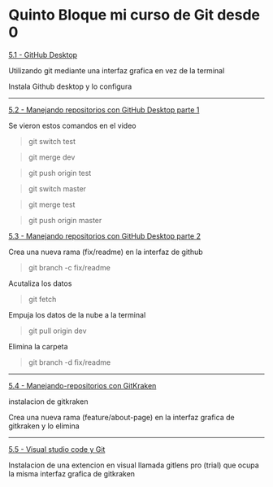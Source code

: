 # Quinto Bloque mi curso de Git desde 0

[5.1 - GitHub Desktop](https://app.ed.team/cursos/git/05/01)

Utilizando git mediante una interfaz grafica en vez de la terminal

Instala Github desktop y lo configura

---
[5.2 - Manejando repositorios con GitHub Desktop parte 1](https://app.ed.team/cursos/git/05/02)

Se vieron estos comandos en el video 
>git switch test

>git merge dev

>git push origin test

>git switch master

>git merge test

>git push origin master

[5.3 - Manejando repositorios con GitHub Desktop parte 2](https://app.ed.team/cursos/git/05/03)

Crea una nueva rama (fix/readme) en la interfaz de github
>git branch -c fix/readme

Acutaliza los datos
>git fetch

Empuja los datos de la nube a la terminal
>git pull origin dev

Elimina la carpeta
>git branch -d fix/readme

---
[5.4 - Manejando-repositorios con GitKraken](https://app.ed.team/cursos/git/05/04)

instalacion de gitkraken 

Crea una nueva rama (feature/about-page) en la interfaz grafica de gitkraken y lo elimina

---
[5.5 - Visual studio code y Git](https://app.ed.team/cursos/git/05/05)

Instalacion de una extencion en visual llamada gitlens pro (trial) que ocupa la misma interfaz grafica de gitkraken